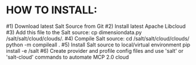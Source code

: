 #  HOW TO INSTALL:
#1) Download latest Salt Source from Git
#2) Install latest Apache Libcloud
#3) Add this file to the Salt source:
    cp dimensiondata.py <salt-src-root-dir>/salt/salt/cloud/clouds/.
#4) Compile Salt source:
    cd <salt-src-root-dir>/salt/salt/cloud/clouds/
    python -m compileall .
#5) Install Salt source to local/virtual environment
    pip install -e <salt-src-root-dir>/salt
#6) Create provider and profile config files and use 'salt' or 'salt-cloud' commands to automate MCP 2.0 cloud
